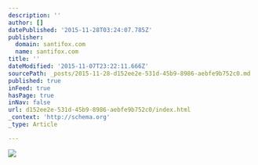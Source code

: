 ```yaml
---
description: ''
author: []
datePublished: '2015-11-28T03:24:07.785Z'
publisher:
  domain: santifox.com
  name: santifox.com
title: ''
dateModified: '2015-11-07T23:22:11.666Z'
sourcePath: _posts/2015-11-28-d152ee2e-531d-45b9-8986-aebfe9b752c0.md
published: true
inFeed: true
hasPage: true
inNav: false
url: d152ee2e-531d-45b9-8986-aebfe9b752c0/index.html
_context: 'http://schema.org'
_type: Article

---
```

![](http://payload312.cargocollective.com/1/0/3626/8552050/10548303_777936148916255_1660876883855491204_o_o.jpg)